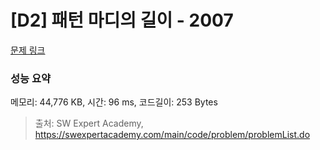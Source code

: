 # [D2] 패턴 마디의 길이 - 2007 

[문제 링크](https://swexpertacademy.com/main/code/problem/problemDetail.do?contestProbId=AV5P1kNKAl8DFAUq) 

### 성능 요약

메모리: 44,776 KB, 시간: 96 ms, 코드길이: 253 Bytes



> 출처: SW Expert Academy, https://swexpertacademy.com/main/code/problem/problemList.do